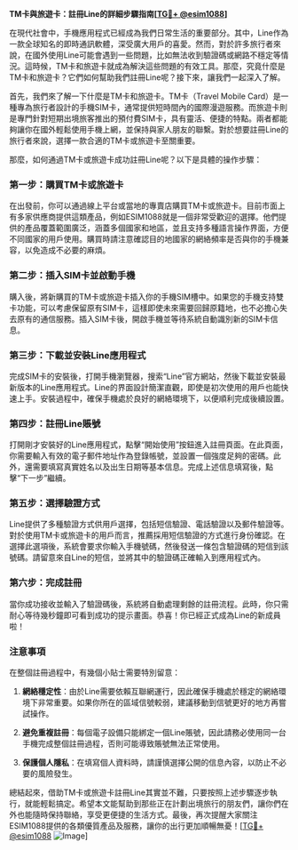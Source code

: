 **TM卡與旅遊卡：註冊Line的詳細步驟指南[[TG💪+ @esim1088](https://t.me/s/esim1088)]**

在現代社會中，手機應用程式已經成為我們日常生活的重要部分。其中，Line作為一款全球知名的即時通訊軟體，深受廣大用戶的喜愛。然而，對於許多旅行者來說，在國外使用Line可能會遇到一些問題，比如無法收到驗證碼或網路不穩定等情況。這時候，TM卡和旅遊卡就成為解決這些問題的有效工具。那麼，究竟什麼是TM卡和旅遊卡？它們如何幫助我們註冊Line呢？接下來，讓我們一起深入了解。

首先，我們來了解一下什麼是TM卡和旅遊卡。TM卡（Travel Mobile Card）是一種專為旅行者設計的手機SIM卡，通常提供短時間內的國際漫遊服務。而旅遊卡則是專門針對短期出境旅客推出的預付費SIM卡，具有靈活、便捷的特點。兩者都能夠讓你在國外輕鬆使用手機上網，並保持與家人朋友的聯繫。對於想要註冊Line的旅行者來說，選擇一款合適的TM卡或旅遊卡至關重要。

那麼，如何通過TM卡或旅遊卡成功註冊Line呢？以下是具體的操作步驟：

### 第一步：購買TM卡或旅遊卡

在出發前，你可以通過線上平台或當地的專賣店購買TM卡或旅遊卡。目前市面上有多家供應商提供這類產品，例如ESIM1088就是一個非常受歡迎的選擇。他們提供的產品覆蓋範圍廣泛，涵蓋多個國家和地區，並且支持多種語言操作界面，方便不同國家的用戶使用。購買時請注意確認目的地國家的網絡頻率是否與你的手機兼容，以免造成不必要的麻煩。

### 第二步：插入SIM卡並啟動手機

購入後，將新購買的TM卡或旅遊卡插入你的手機SIM槽中。如果您的手機支持雙卡功能，可以考慮保留原有SIM卡，這樣即使未來需要回歸原籍地，也不必擔心失去原有的通信服務。插入SIM卡後，開啟手機並等待系統自動識別新的SIM卡信息。

### 第三步：下載並安裝Line應用程式

完成SIM卡的安裝後，打開手機瀏覽器，搜索“Line”官方網站，然後下載並安裝最新版本的Line應用程式。Line的界面設計簡潔直觀，即使是初次使用的用戶也能快速上手。安裝過程中，確保手機處於良好的網絡環境下，以便順利完成後續設置。

### 第四步：註冊Line賬號

打開剛才安裝好的Line應用程式，點擊“開始使用”按鈕進入註冊頁面。在此頁面，你需要輸入有效的電子郵件地址作為登錄帳號，並設置一個強度足夠的密碼。此外，還需要填寫真實姓名以及出生日期等基本信息。完成上述信息填寫後，點擊“下一步”繼續。

### 第五步：選擇驗證方式

Line提供了多種驗證方式供用戶選擇，包括短信驗證、電話驗證以及郵件驗證等。對於使用TM卡或旅遊卡的用戶而言，推薦採用短信驗證的方式進行身份確認。在選擇此選項後，系統會要求你輸入手機號碼，然後發送一條包含驗證碼的短信到該號碼。請留意來自Line的短信，並將其中的驗證碼正確輸入到應用程式內。

### 第六步：完成註冊

當你成功接收並輸入了驗證碼後，系統將自動處理剩餘的註冊流程。此時，你只需耐心等待幾秒鐘即可看到成功的提示畫面。恭喜！你已經正式成為Line的新成員啦！

### 注意事項

在整個註冊過程中，有幾個小貼士需要特別留意：

1. **網絡穩定性**：由於Line需要依賴互聯網運行，因此確保手機處於穩定的網絡環境下非常重要。如果你所在的區域信號較弱，建議移動到信號更好的地方再嘗試操作。
   
2. **避免重複註冊**：每個電子設備只能綁定一個Line賬號，因此請務必使用同一台手機完成整個註冊過程，否則可能導致賬號無法正常使用。

3. **保護個人隱私**：在填寫個人資料時，請謹慎選擇公開的信息內容，以防止不必要的風險發生。

總結起來，借助TM卡或旅遊卡註冊Line其實並不難，只要按照上述步驟逐步執行，就能輕鬆搞定。希望本文能幫助到那些正在計劃出境旅行的朋友們，讓你們在外也能隨時保持聯絡，享受更便捷的生活方式。最後，再次提醒大家關注ESIM1088提供的各類優質產品及服務，讓你的出行更加順暢無憂！[[TG💪+ @esim1088](https://t.me/s/esim1088) ![Image](https://i.postimg.cc/4NQfJmqS/Snipaste-2025-05-13-00-14-12.png)]